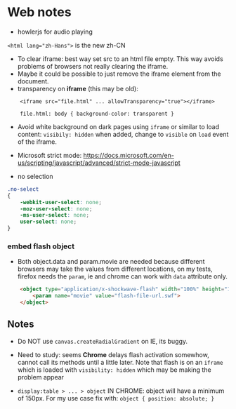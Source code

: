 # Web notes

* howlerjs for audio playing

`<html lang="zh-Hans">` is the new zh-CN

* To clear iframe: best way set src to an html file empty.
This way avoids problems of browsers not really clearing the iframe.
* Maybe it could be possible to just remove the iframe element from the document.
* transparency on **iframe** (this may be old):

```
    <iframe src="file.html" ... allowTransparency="true"></iframe>
    
    file.html: body { background-color: transparent }
```

* Avoid white background on dark pages using `iframe` or similar to load content: `visibily: hidden` when added, change to `visible` on `load` event of the iframe.

* Microsoft strict mode: https://docs.microsoft.com/en-us/scripting/javascript/advanced/strict-mode-javascript

* no selection

```css
.no-select
{
    -webkit-user-select: none;
    -moz-user-select: none;
    -ms-user-select: none;
    user-select: none;
}
```

### embed flash object

* Both object.data and param.movie are needed because different browsers may take the values from different locations, on my tests, firefox needs the `param`, ie and chrome can work with `data` attribute only.

```html
    <object type="application/x-shockwave-flash" width="100%" height="100%" data="flash-file-url.swf">
        <param name="movie" value="flash-file-url.swf">
    </object>
``` 

## Notes

* Do NOT use `canvas.createRadialGradient` on IE, its buggy.

* Need to study: seems **Chrome** delays flash activation somewhow, cannot call its methods until a little later. Note that flash is on an `iframe` which is loaded with `visibility: hidden` which may be making the problem appear

* `display:table > ... > object` IN CHROME: object will have a minimum of 150px. For my use case fix with: `object { position: absolute; }`
